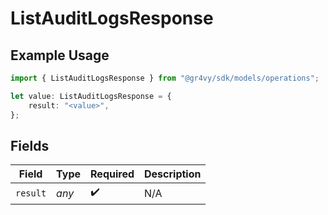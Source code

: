 # ListAuditLogsResponse

## Example Usage

```typescript
import { ListAuditLogsResponse } from "@gr4vy/sdk/models/operations";

let value: ListAuditLogsResponse = {
    result: "<value>",
};
```

## Fields

| Field              | Type               | Required           | Description        |
| ------------------ | ------------------ | ------------------ | ------------------ |
| `result`           | *any*              | :heavy_check_mark: | N/A                |